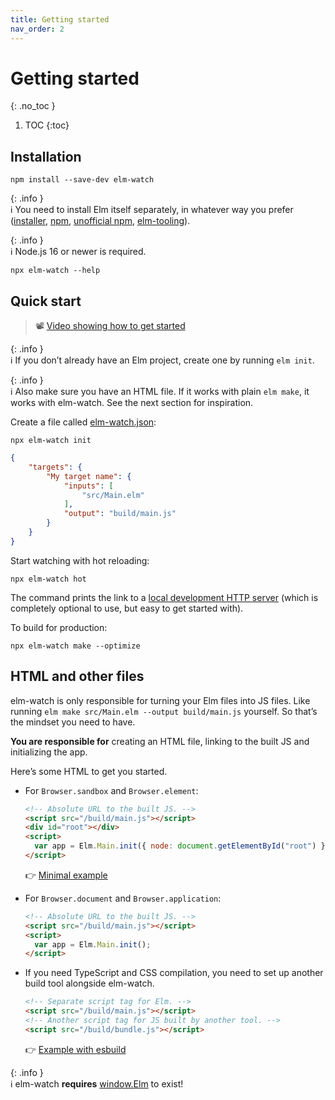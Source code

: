 ```yaml
---
title: Getting started
nav_order: 2
---
```


<!-- prettier-ignore-start -->

# Getting started
{: .no_toc }

1. TOC
{:toc}

<!-- prettier-ignore-end -->

## Installation

```
npm install --save-dev elm-watch
```

{: .info }  
ℹ️ You need to install Elm itself separately, in whatever way you prefer ([installer][elm-guide-install], [npm][elm-npm-package], [unofficial npm][unofficial-npm], [elm-tooling]).

{: .info }  
ℹ️ Node.js 16 or newer is required.

```
npx elm-watch --help
```

## Quick start

> 📽 [Video showing how to get started][getting-started-with-elm-watch]

{: .info }  
ℹ️ If you don’t already have an Elm project, create one by running `elm init`.

{: .info }  
ℹ️ Also make sure you have an HTML file. If it works with plain `elm make`, it works with elm-watch. See the next section for inspiration.

Create a file called [elm-watch.json](../elm-watch.json/):

```
npx elm-watch init
```

<!-- prettier-ignore -->
```json
{
    "targets": {
        "My target name": {
            "inputs": [
                "src/Main.elm"
            ],
            "output": "build/main.js"
        }
    }
}
```

Start watching with hot reloading:

```
npx elm-watch hot
```

The command prints the link to a [local development HTTP server](./server) (which is completely optional to use, but easy to get started with).

To build for production:

```
npx elm-watch make --optimize
```

## HTML and other files

elm-watch is only responsible for turning your Elm files into JS files. Like running `elm make src/Main.elm --output build/main.js` yourself. So that’s the mindset you need to have.

**You are responsible for** creating an HTML file, linking to the built JS and initializing the app.

Here’s some HTML to get you started.

- For `Browser.sandbox` and `Browser.element`:

  ```html
  <!-- Absolute URL to the built JS. -->
  <script src="/build/main.js"></script>
  <div id="root"></div>
  <script>
    var app = Elm.Main.init({ node: document.getElementById("root") });
  </script>
  ```

  👉 [Minimal example](https://github.com/lydell/elm-watch/tree/main/example-minimal#readme)

- For `Browser.document` and `Browser.application`:

  ```html
  <!-- Absolute URL to the built JS. -->
  <script src="/build/main.js"></script>
  <script>
    var app = Elm.Main.init();
  </script>
  ```

- If you need TypeScript and CSS compilation, you need to set up another build tool alongside elm-watch.

  ```html
  <!-- Separate script tag for Elm. -->
  <script src="/build/main.js"></script>
  <!-- Another script tag for JS built by another tool. -->
  <script src="/build/bundle.js"></script>
  ```

  👉 [Example with esbuild](https://github.com/lydell/elm-watch/tree/main/example#readme)

{: .info }  
ℹ️ elm-watch **requires** [window.Elm](../window.Elm/) to exist!

[elm-guide-install]: https://guide.elm-lang.org/install/elm.html
[elm-npm-package]: https://github.com/elm/compiler/tree/master/installers/npm
[elm-tooling]: https://elm-tooling.github.io/elm-tooling-cli/
[getting-started-with-elm-watch]: https://www.youtube.com/watch?v=n15nOCZnTac
[unofficial-npm]: https://github.com/lydell/compiler/tree/zero-deps-arm-lydell/installers/npm
